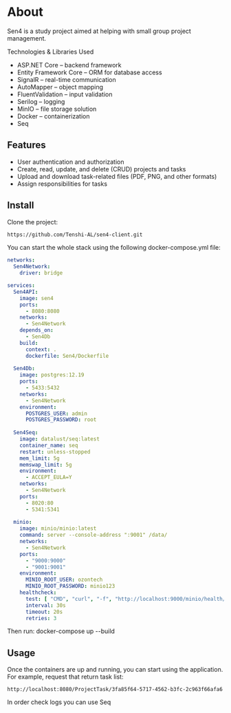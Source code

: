 # About
Sen4 is a study project aimed at helping with small group project management.

Technologies & Libraries Used
- ASP.NET Core – backend framework
- Entity Framework Core – ORM for database access
- SignalR – real-time communication
- AutoMapper – object mapping
- FluentValidation – input validation
- Serilog – logging
- MinIO – file storage solution
- Docker – containerization
- Seq

## Features
- User authentication and authorization  
- Create, read, update, and delete (CRUD) projects and tasks  
- Upload and download task-related files (PDF, PNG, and other formats)  
- Assign responsibilities for tasks

## Install
Clone the project:
```bash
https://github.com/Tenshi-AL/sen4-client.git
```
You can start the whole stack using the following docker-compose.yml file:
```yaml
networks:
  Sen4Network:
    driver: bridge

services:      
  Sen4API:
    image: sen4
    ports:
      - 8080:8080
    networks:
      - Sen4Network
    depends_on:
      - Sen4Db
    build:
      context: .
      dockerfile: Sen4/Dockerfile
      
  Sen4Db:
    image: postgres:12.19
    ports:
      - 5433:5432
    networks:
      - Sen4Network
    environment:
      POSTGRES_USER: admin
      POSTGRES_PASSWORD: root
  
  Sen4Seq:
    image: datalust/seq:latest
    container_name: seq
    restart: unless-stopped
    mem_limit: 5g
    memswap_limit: 5g
    environment:
      - ACCEPT_EULA=Y
    networks:
      - Sen4Network
    ports:
      - 8020:80
      - 5341:5341
        
  minio:
    image: minio/minio:latest
    command: server --console-address ":9001" /data/
    networks:
      - Sen4Network
    ports:
      - "9000:9000"
      - "9001:9001"
    environment:
      MINIO_ROOT_USER: ozontech
      MINIO_ROOT_PASSWORD: minio123
    healthcheck:
      test: [ "CMD", "curl", "-f", "http://localhost:9000/minio/health/live" ]
      interval: 30s
      timeout: 20s
      retries: 3
```
Then run:
docker-compose up --build
## Usage
Once the containers are up and running, you can start using the application. For example, request that return task list:
```url
http://localhost:8080/ProjectTask/3fa85f64-5717-4562-b3fc-2c963f66afa6
```
In order check logs you can use Seq
